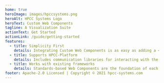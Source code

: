 ```yaml
---
home: true
heroImage: images/hpccsystems.png
heroAlt: HPCC Systems Logo
heroText: Custom Web Components
tagline: A Visualization Suite
actionText: Get Started
actionLink: /guide/getting-started
features:
  - title: Simplicity First
    details: Integrating Custom Web Components is as easy as adding a <html-tag>.
  - title: Supports HPCC-Platform
    details: Includes communication libraries for interacting with the HPCC-Platform (optional).
  - title: Works with existing frameworks
    details: Standards-based Web Components are the foundation of each visualization, making them compatible with almost any modern web framework.
footer: Apache-2.0 Licensed | Copyright © 2021 hpcc-systems.com
---
```


<script>
export default {
  mounted() {
    import('../src');
  }
}
</script>
